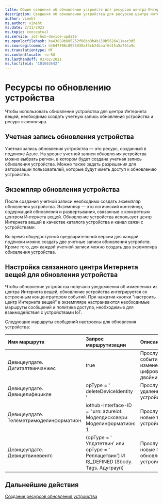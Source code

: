 ```yaml
---
title: Общие сведения об обновлении устройств для ресурсов центра Интернета вещей Azure | Документация Майкрософт
description: Сведения об обновлении устройства для ресурсов центра Интернета вещей Azure
author: vimeht
ms.author: vimeht
ms.date: 2/11/2021
ms.topic: conceptual
ms.service: iot-hub-device-update
ms.openlocfilehash: ba43889b885252f68bb3b4b158b5626411aac3d5
ms.sourcegitcommit: b4647f06c0953435af3cb24baaf6d15a5a761a9c
ms.translationtype: MT
ms.contentlocale: ru-RU
ms.lasthandoff: 03/02/2021
ms.locfileid: "101663642"
---
```

# <a name="device-update-resources"></a>Ресурсы по обновлению устройства

Чтобы использовать обновление устройства для центра Интернета вещей, необходимо создать учетную запись обновления устройства и ресурс экземпляра. 

## <a name="device-update-account"></a>Учетная запись обновления устройства

Учетная запись обновления устройства — это ресурс, созданный в подписке Azure. На уровне учетной записи обновления устройства можно выбрать регион, в котором будет создана учетная запись обновления устройства. Можно также задать разрешения для авторизации пользователей, которые будут иметь доступ к обновлению устройства.


## <a name="device-update-instance"></a>Экземпляр обновления устройства
После создания учетной записи необходимо создать экземпляр обновления устройства. Экземпляр — это логический контейнер, содержащий обновления и развертывания, связанные с конкретным центром Интернета вещей. Обновление устройства использует центр Интернета вещей в качестве каталога устройства и канал связи с устройствами. 

Во время общедоступной предварительной версии для каждой подписки можно создать две учетные записи обновления устройств. Кроме того, для каждой учетной записи можно создать два экземпляра обновления устройства.

## <a name="configuring-device-update-linked-iot-hub"></a>Настройка связанного центра Интернета вещей для обновления устройства 

Чтобы обновление устройства получало уведомления об изменениях из центра Интернета вещей, обновление устройства интегрируется со встроенным концентратором событий. При нажатии кнопки "настроить центр Интернета вещей" в экземпляре настраиваются необходимые маршруты сообщений и политика доступа, необходимые для взаимодействия с устройствами IoT. 

Следующие маршруты сообщений настроены для обновления устройства:

|   Имя маршрута    | Запрос маршрутизации  | Описание  |
| :--------- | :---- |:---- |
|  Девицеупдате. Дигиталтвинчанжес | true |Прослушивает события изменения цифровых двойника  |
|  Девицеупдате. Девицелифецикле | opType = ' deleteDeviceIdentity '  | Прослушивает удаленные устройства |
|  Девицеупдате. Телеметримоделинформатион | iothub-Interface-ID = "urn: azureiot: Моделдисковери: Моделинформатион: 1 | Прослушивает новые типы устройств |
|  Девицеупдате. Девицетвиневентс| (opType = ' Упдатетвин' или opType = ' Реплацетвин') И IS_DEFINED ($body. Tags. Адуграуп) | Прослушивает новые группы обновлений устройств |

## <a name="next-steps"></a>Дальнейшие действия

[Создание ресурсов обновления устройства](./create-device-update-account.md)
